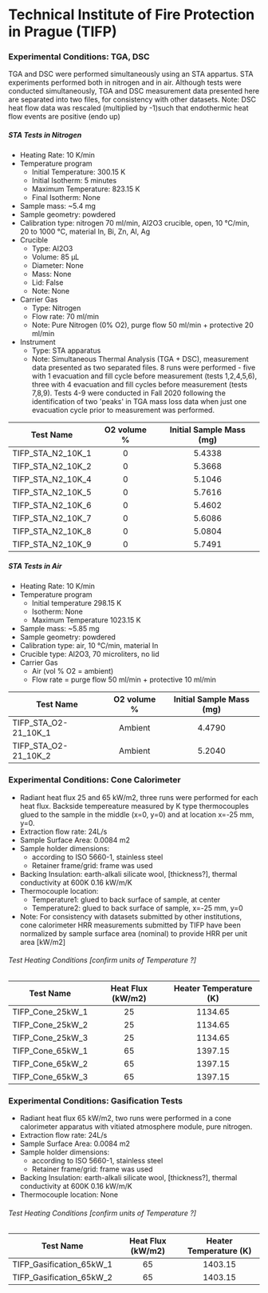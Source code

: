 # Technical Institute of Fire Protection in Prague (TIFP)

### Experimental Conditions: TGA, DSC
TGA and DSC were performed simultaneously using an STA appartus.
STA experiments performed both in nitrogen and in air. Although tests were conducted simultaneously, TGA and DSC measurement data presented here are separated into two files, for consistency with other datasets.
Note: DSC heat flow data was rescaled (multiplied by -1)such that endothermic heat flow events are positive (endo up)

##### STA Tests in Nitrogen
* Heating Rate: 10 K/min
* Temperature program
  - Initial Temperature: 300.15 K
  - Initial Isotherm: 5 minutes
  - Maximum Temperature: 823.15 K
  - Final Isotherm: None
* Sample mass: ~5.4 mg
* Sample geometry: powdered
* Calibration type: nitrogen 70 ml/min, Al2O3 crucible, open, 10 °C/min, 20 to 1000 °C, material In, Bi, Zn, Al, Ag
* Crucible
  - Type: Al2O3
  - Volume: 85 µL
  - Diameter: None
  - Mass: None
  - Lid: False
  - Note: None
* Carrier Gas
  - Type: Nitrogen
  - Flow rate: 70 ml/min
  - Note: Pure Nitrogen (0% O2), purge flow 50 ml/min + protective 20 ml/min
* Instrument
  - Type: STA apparatus
  - Note: Simultaneous Thermal Analysis (TGA + DSC), measurement data presented as two separated files. 8 runs were performed - five with 1 evacuation and fill cycle before measurement (tests 1,2,4,5,6), three with 4 evacuation and fill cycles before measurement (tests 7,8,9). Tests 4-9 were conducted in Fall 2020 following the identification of two 'peaks' in TGA mass loss data when just one evacuation cycle prior to measurement was performed.

| Test Name | O2 volume % |  Initial Sample Mass (mg) | 
| --------- | :---------: | :------------------------: |
|TIFP\_STA\_N2\_10K\_1 | 0 | 5.4338|  
|TIFP\_STA\_N2\_10K\_2 | 0 | 5.3668|  
|TIFP\_STA\_N2\_10K\_4| 0 | 5.1046|  
|TIFP\_STA\_N2\_10K\_5| 0 | 5.7616|  
|TIFP\_STA\_N2\_10K\_6| 0 | 5.4602|  
|TIFP\_STA\_N2\_10K\_7| 0 | 5.6086|  
|TIFP\_STA\_N2\_10K\_8| 0 | 5.0804|  
|TIFP\_STA\_N2\_10K\_9| 0 | 5.7491|  

##### STA Tests in Air
* Heating Rate: 10 K/min
* Temperature program
  - Initial temperature 298.15 K
  - Isotherm: None
  - Maximum Temperature 1023.15 K
* Sample mass: ~5.85 mg
* Sample geometry: powdered
* Calibration type: air,  10 °C/min, material In
* Crucible type: Al2O3, 70 microliters, no lid
* Carrier Gas
  - Air (vol % O2 = ambient)
  - Flow rate = purge flow 50 ml/min + protective 10 ml/min

| Test Name | O2 volume % |  Initial Sample Mass (mg) | 
| --------- | :---------: | :------------------------: |
|TIFP\_STA\_O2-21\_10K\_1 | Ambient | 4.4790|  
|TIFP\_STA\_O2-21\_10K\_2 | Ambient | 5.2040|  



### Experimental Conditions: Cone Calorimeter
* Radiant heat flux 25 and 65 kW/m2, three runs were performed for each heat flux. Backside tempereature measured by K type thermocouples glued to the sample in the middle (x=0, y=0) and at location x=-25 mm, y=0. 
* Extraction flow rate: 24L/s
* Sample Surface Area: 0.0084 m2
* Sample holder dimensions:
    - according to ISO 5660-1, stainless steel
    - Retainer frame/grid: frame was used
* Backing Insulation: earth-alkali silicate wool, [thickness?], thermal conductivity at 600K 0.16 kW/m/K 
* Thermocouple location:
    - Temperature1: glued to back surface of sample, at center
    - Temperature2: glued to back surface of sample, x=-25 mm, y=0
* Note: For consistency with datasets submitted by other institutions, cone calorimeter HRR measurements submitted by TIFP have been normalized by sample surface area (nominal) to provide HRR per unit area [kW/m2]

###### Test Heating Conditions [confirm units of Temperature ?]  
|Test Name | Heat Flux (kW/m2)| Heater Temperature (K) 
|----------|:------:| :---: |
|TIFP_Cone_25kW_1| 25 | 1134.65 |
|TIFP_Cone_25kW_2| 25 | 1134.65 |
|TIFP_Cone_25kW_3| 25 | 1134.65 |
|TIFP_Cone_65kW_1| 65 | 1397.15 |
|TIFP_Cone_65kW_2| 65 | 1397.15 |
|TIFP_Cone_65kW_3| 65 | 1397.15 |


### Experimental Conditions: Gasification Tests
* Radiant heat flux 65 kW/m2, two runs were performed in a cone calorimeter apparatus with vitiated atmosphere module, pure nitrogen.
* Extraction flow rate: 24L/s
* Sample Surface Area: 0.0084 m2
* Sample holder dimensions:
    - according to ISO 5660-1, stainless steel
    - Retainer frame/grid: frame was used
* Backing Insulation: earth-alkali silicate wool, [thickness?], thermal conductivity at 600K 0.16 kW/m/K 
* Thermocouple location: None

###### Test Heating Conditions [confirm units of Temperature ?]  
|Test Name | Heat Flux (kW/m2)| Heater Temperature (K) 
|----------|:------:| :---: |
|TIFP_Gasification_65kW_1| 65 | 1403.15 |
|TIFP_Gasification_65kW_2| 65 | 1403.15 |
